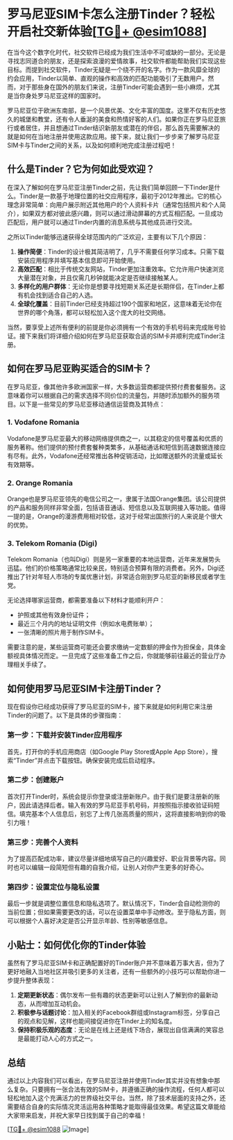 # 罗马尼亚SIM卡怎么注册Tinder？轻松开启社交新体验[[TG💪+ @esim1088](https://t.me/s/esim1088)]

在当今这个数字化时代，社交软件已经成为我们生活中不可或缺的一部分。无论是寻找志同道合的朋友，还是探索浪漫的爱情故事，社交软件都能帮助我们实现这些目标。而提到社交软件，Tinder无疑是一个绕不开的名字。作为一款风靡全球的约会应用，Tinder以简单、直观的操作和高效的匹配功能吸引了无数用户。然而，对于那些身在国外的朋友们来说，注册Tinder可能会遇到一些小麻烦，尤其是当你身处罗马尼亚这样的国家时。

罗马尼亚位于欧洲东南部，是一个风景优美、文化丰富的国度。这里不仅有历史悠久的城堡和教堂，还有令人垂涎的美食和热情好客的人们。如果你正在罗马尼亚旅行或者居住，并且想通过Tinder结识新朋友或潜在的伴侣，那么首先需要解决的就是如何在当地注册并使用这款应用。接下来，就让我们一步步来了解罗马尼亚SIM卡与Tinder之间的关系，以及如何顺利地完成注册过程吧！

## 什么是Tinder？它为何如此受欢迎？

在深入了解如何在罗马尼亚注册Tinder之前，先让我们简单回顾一下Tinder是什么。Tinder是一款基于地理位置的社交应用程序，最初于2012年推出。它的核心理念非常简单：向用户展示附近其他用户的个人资料卡片（通常包括照片和个人简介），如果双方都对彼此感兴趣，则可以通过滑动屏幕的方式互相匹配。一旦成功匹配后，用户就可以通过Tinder内置的消息系统与其他成员进行交流。

之所以Tinder能够迅速获得全球范围内的广泛欢迎，主要有以下几个原因：

1. **操作简便**：Tinder的设计极其简洁明了，几乎不需要任何学习成本。只需下载安装应用程序并填写基本信息即可开始使用。
2. **高效匹配**：相比于传统交友网站，Tinder更加注重效率。它允许用户快速浏览大量潜在对象，并且仅需几秒钟就能决定是否继续接触某人。
3. **多样化的用户群体**：无论你是想要寻找短期关系还是长期伴侣，在Tinder上都有机会找到适合自己的人选。
4. **全球化覆盖**：目前Tinder已经支持超过190个国家和地区，这意味着无论你在世界的哪个角落，都可以轻松加入这个庞大的社交网络。

当然，要享受上述所有便利的前提是你必须拥有一个有效的手机号码来完成账号验证。接下来我们将详细介绍如何在罗马尼亚获取合适的SIM卡并顺利完成Tinder注册。

## 如何在罗马尼亚购买适合的SIM卡？

在罗马尼亚，像其他许多欧洲国家一样，大多数运营商都提供预付费套餐服务。这意味着你可以根据自己的需求选择不同价位的流量包，并随时添加额外的服务项目。以下是一些常见的罗马尼亚移动通信运营商及其特点：

### 1. Vodafone Romania
Vodafone是罗马尼亚最大的移动网络提供商之一，以其稳定的信号覆盖和优质的服务著称。他们提供的预付费套餐种类繁多，从基础通话和短信到高速数据连接应有尽有。此外，Vodafone还经常推出各种促销活动，比如赠送额外的流量或延长有效期等。

### 2. Orange Romania
Orange也是罗马尼亚领先的电信公司之一，隶属于法国Orange集团。该公司提供的产品和服务同样非常全面，包括语音通话、短信息以及互联网接入等功能。值得一提的是，Orange的漫游费用相对较低，这对于经常出国旅行的人来说是个很大的优势。

### 3. Telekom Romania (Digi)
Telekom Romania（也叫Digi）则是另一家重要的本地运营商，近年来发展势头迅猛。他们的价格策略通常比较亲民，特别适合预算有限的消费者。另外，Digi还推出了针对年轻人市场的专属优惠计划，非常适合刚到罗马尼亚的新移民或者学生党。

无论选择哪家运营商，都需要准备以下材料才能顺利开户：
- 护照或其他有效身份证件；
- 最近三个月内的地址证明文件（例如水电费账单）；
- 一张清晰的照片用于制作SIM卡。

需要注意的是，某些运营商可能还会要求缴纳一定数额的押金作为担保金，具体金额视具体情况而定。一旦完成了这些准备工作之后，你就能够前往最近的营业厅办理相关手续了。

## 如何使用罗马尼亚SIM卡注册Tinder？

现在假设你已经成功获得了罗马尼亚的SIM卡，接下来就是如何利用它来注册Tinder的问题了。以下是具体的步骤指南：

### 第一步：下载并安装Tinder应用程序
首先，打开你的手机应用商店（如Google Play Store或Apple App Store），搜索“Tinder”并点击下载按钮。确保安装完成后启动程序。

### 第二步：创建账户
首次打开Tinder时，系统会提示你登录或注册新账户。由于我们是要注册新的账户，因此请选择后者。输入有效的罗马尼亚手机号码，并按照指示接收验证码短信。填完基本个人信息后，别忘了上传几张高质量的照片，这将直接影响到你的吸引力哦！

### 第三步：完善个人资料
为了提高匹配成功率，建议尽量详细地填写自己的兴趣爱好、职业背景等内容。同时也可以编辑一段简短但有趣的自我介绍，让别人对你产生更多的好奇心。

### 第四步：设置定位与隐私设置
最后一步就是调整位置信息和隐私选项了。默认情况下，Tinder会自动检测你的当前位置；但如果需要更改的话，可以在设置菜单中手动修改。至于隐私方面，则可以根据个人喜好决定是否公开显示年龄、性别等敏感信息。

## 小贴士：如何优化你的Tinder体验

虽然有了罗马尼亚SIM卡和正确配置好的Tinder账户并不意味着万事大吉，但为了更好地融入当地社区并吸引更多的关注者，还有一些额外的小技巧可以帮助你进一步提升整体表现：

1. **定期更新状态**：偶尔发布一些有趣的状态更新可以让别人了解到你的最新动态，从而增加互动机会。
2. **积极参与话题讨论**：加入相关的Facebook群组或Instagram标签，分享自己的观点和见解，这样也能间接促进你在Tinder上的知名度。
3. **保持积极乐观的态度**：无论是在线上还是线下场合，展现出自信满满的笑容总是最能打动人心的方式之一。

## 总结

通过以上内容我们可以看出，在罗马尼亚注册并使用Tinder其实并没有想象中那么复杂。只要拥有一张合法有效的SIM卡，并遵循正确的操作流程，任何人都可以轻松地加入这个充满活力的世界级社交平台。当然，除了技术层面的支持之外，还需要结合自身的实际情况灵活运用各种策略才能取得最佳效果。希望这篇文章能给大家带来启发，并祝大家早日找到属于自己的幸福！

[[TG💪+ @esim1088](https://t.me/s/esim1088) ![Image](https://i.postimg.cc/4NQfJmqS/Snipaste-2025-05-13-00-14-12.png)]